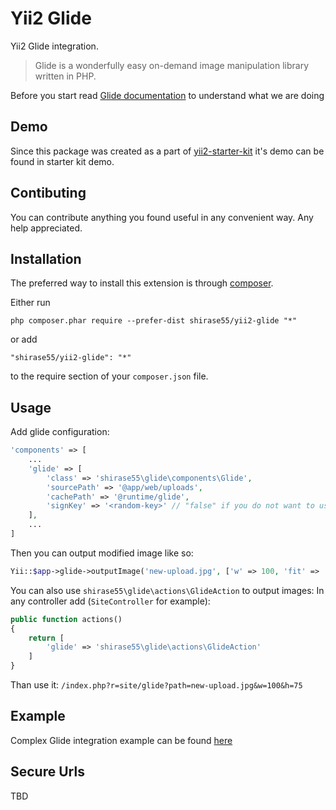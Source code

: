 Yii2 Glide
==========
Yii2 Glide integration.
> Glide is a wonderfully easy on-demand image manipulation library written in PHP.

Before you start read [Glide documentation](http://glide.thephpleague.com/) to understand what we are doing

Demo
----
Since this package was created as a part of [yii2-starter-kit](https://github.com/shirase55/yii2-starter-kit) it's demo can be found in starter kit demo.

Contibuting
-----------
You can contribute anything you found useful in any convenient way. Any help appreciated.


Installation
------------

The preferred way to install this extension is through [composer](http://getcomposer.org/download/).

Either run

```
php composer.phar require --prefer-dist shirase55/yii2-glide "*"
```

or add

```
"shirase55/yii2-glide": "*"
```

to the require section of your `composer.json` file.


Usage
-----

Add glide configuration:

```php
'components' => [
    ...
    'glide' => [
        'class' => 'shirase55\glide\components\Glide',
        'sourcePath' => '@app/web/uploads',
        'cachePath' => '@runtime/glide',
        'signKey' => '<random-key>' // "false" if you do not want to use HTTP signatures
    ],
    ...
]
```

Then you can output modified image like so:
```php
Yii::$app->glide->outputImage('new-upload.jpg', ['w' => 100, 'fit' => 'crop'])
```

You can also use ``shirase55\glide\actions\GlideAction`` to output images:
In any controller add (``SiteController`` for example):
```php
public function actions()
{
    return [
        'glide' => 'shirase55\glide\actions\GlideAction'
    ]
}
```
Than use it:
``/index.php?r=site/glide?path=new-upload.jpg&w=100&h=75``

Example
-------
Complex Glide integration example can be found [here](https://github.com/shirase55/yii2-starter-kit/tree/master/storage)



Secure Urls
-----------
TBD
